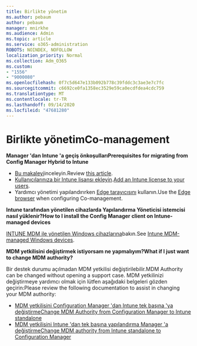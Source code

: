 ```yaml
---
title: Birlikte yönetim
ms.author: pebaum
author: pebaum
manager: mnirkhe
ms.audience: Admin
ms.topic: article
ms.service: o365-administration
ROBOTS: NOINDEX, NOFOLLOW
localization_priority: Normal
ms.collection: Adm_O365
ms.custom:
- "1556"
- "9000080"
ms.openlocfilehash: 0f7c5d647e133b092b778c39fddc3c3ae3e7c7fc
ms.sourcegitcommit: c6692ce0fa1358ec3529e59ca0ecdfdea4cdc759
ms.translationtype: MT
ms.contentlocale: tr-TR
ms.lasthandoff: 09/14/2020
ms.locfileid: "47681280"
---
```

# <a name="co-management"></a><span data-ttu-id="cbf1f-102">Birlikte yönetim</span><span class="sxs-lookup"><span data-stu-id="cbf1f-102">Co-management</span></span>

<span data-ttu-id="cbf1f-103">**Manager 'dan Intune 'a geçiş önkoşulları**</span><span class="sxs-lookup"><span data-stu-id="cbf1f-103">**Prerequisites for migrating from Config Manager Hybrid to Intune**</span></span>

- <span data-ttu-id="cbf1f-104">[Bu makaleyi](https://docs.microsoft.com/configmgr/mdm/deploy-use/migrate-hybridmdm-to-intunesa)inceleyin.</span><span class="sxs-lookup"><span data-stu-id="cbf1f-104">Review [this article](https://docs.microsoft.com/configmgr/mdm/deploy-use/migrate-hybridmdm-to-intunesa).</span></span>
- <span data-ttu-id="cbf1f-105">[Kullanıcılarınıza bir Intune lisansı ekleyin](https://docs.microsoft.com/intune/licenses-assign).</span><span class="sxs-lookup"><span data-stu-id="cbf1f-105">[Add an Intune license to your users](https://docs.microsoft.com/intune/licenses-assign).</span></span>
- <span data-ttu-id="cbf1f-106">Yardımcı yönetimi yapılandırırken [Edge tarayıcısını](https://www.microsoft.com/windows/microsoft-edge) kullanın.</span><span class="sxs-lookup"><span data-stu-id="cbf1f-106">Use the [Edge browser](https://www.microsoft.com/windows/microsoft-edge) when configuring Co-management.</span></span>

<span data-ttu-id="cbf1f-107">**Intune tarafından yönetilen cihazlarda Yapılandırma Yöneticisi istemcisi nasıl yüklenir?**</span><span class="sxs-lookup"><span data-stu-id="cbf1f-107">**How to I install the Config Manager client on Intune-managed devices**</span></span>

<span data-ttu-id="cbf1f-108">[INTUNE MDM ile yönetilen Windows cihazlarına](https://docs.microsoft.com/configmgr/core/clients/deploy/deploy-clients-to-windows-computers#bkmk_mdm)bakın.</span><span class="sxs-lookup"><span data-stu-id="cbf1f-108">See [Intune MDM-managed Windows devices](https://docs.microsoft.com/configmgr/core/clients/deploy/deploy-clients-to-windows-computers#bkmk_mdm).</span></span>

<span data-ttu-id="cbf1f-109">**MDM yetkilisini değiştirmek istiyorsam ne yapmalıyım?**</span><span class="sxs-lookup"><span data-stu-id="cbf1f-109">**What if I just want to change MDM authority?**</span></span>

<span data-ttu-id="cbf1f-110">Bir destek durumu açılmadan MDM yetkilisi değiştirilebilir.</span><span class="sxs-lookup"><span data-stu-id="cbf1f-110">MDM Authority can be changed without opening a support case.</span></span> <span data-ttu-id="cbf1f-111">MDM yetkilinizi değiştirmeye yardımcı olmak için lütfen aşağıdaki belgeleri gözden geçirin:</span><span class="sxs-lookup"><span data-stu-id="cbf1f-111">Please review the following documentation to assist in changing your MDM authority:</span></span>

- [<span data-ttu-id="cbf1f-112">MDM yetkilisini Configuration Manager 'dan Intune tek başına 'ya değiştirme</span><span class="sxs-lookup"><span data-stu-id="cbf1f-112">Change MDM Authority from Configuration Manager to Intune standalone</span></span>](https://docs.microsoft.com/configmgr/mdm/deploy-use/migrate-change-mdm-authority)
- [<span data-ttu-id="cbf1f-113">MDM yetkilisini Intune 'dan tek başına yapılandırma Manager 'a değiştirme</span><span class="sxs-lookup"><span data-stu-id="cbf1f-113">Change MDM authority from Intune standalone to Configuration Manager</span></span>](https://docs.microsoft.com/configmgr/mdm/deploy-use/change-mdm-authority)
